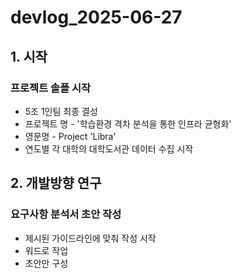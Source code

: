 # devlog_2025-06-27

## 1. 시작

### 프로젝트 솔플 시작

- 5조 1인팀 최종 결성
- 프로젝트 명 - '학습환경 격차 분석을 통한 인프라 균형화'
- 영문명 - Project 'Libra'
- 연도별 각 대학의 대학도서관 데이터 수집 시작 

## 2. 개발방향 연구

### 요구사항 분석서 초안 작성

- 제시된 가이드라인에 맞춰 작성 시작
- 워드로 작업
- 초안만 구성
